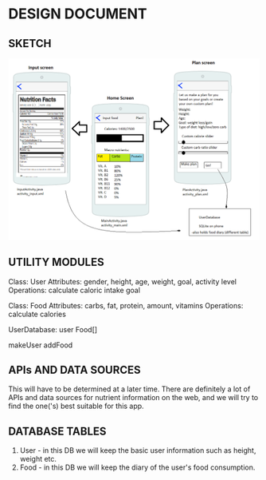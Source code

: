 # DESIGN DOCUMENT

## SKETCH

![Alt text](/proposal1.png?raw=true "Portrait")

## UTILITY MODULES
Class: User
Attributes: gender, height, age, weight, goal, activity level
Operations: calculate caloric intake goal

Class: Food
Attributes: carbs, fat, protein, amount, vitamins
Operations: calculate calories

UserDatabase:
user
Food[] 

makeUser
addFood

## APIs AND DATA SOURCES
This will have to be determined at a later time. There are definitely a lot of APIs and data sources for nutrient information on the web, and we will try to find the one('s) best suitable for this app.

## DATABASE TABLES
1. User - in this DB we will keep the basic user information such as height, weight etc.
2. Food - in this DB we will keep the diary of the user's food consumption.
